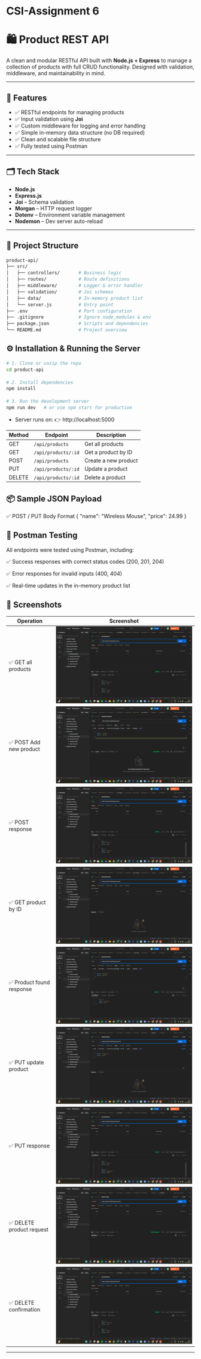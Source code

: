 # CSI-Assignment 6  
# 🛍️ Product REST API

A clean and modular RESTful API built with **Node.js + Express** to manage a collection of products with full CRUD functionality. Designed with validation, middleware, and maintainability in mind.

---

## 🚀 Features

- ✅ RESTful endpoints for managing products  
- ✅ Input validation using **Joi**  
- ✅ Custom middleware for logging and error handling  
- ✅ Simple in-memory data structure (no DB required)  
- ✅ Clean and scalable file structure  
- ✅ Fully tested using Postman

---

## 🗂️ Tech Stack

- **Node.js**
- **Express.js**
- **Joi** – Schema validation
- **Morgan** – HTTP request logger
- **Dotenv** – Environment variable management
- **Nodemon** – Dev server auto-reload

---

## 📁 Project Structure

```bash
product-api/
├── src/
│   ├── controllers/       # Business logic
│   ├── routes/            # Route definitions
│   ├── middleware/        # Logger & error handler
│   ├── validation/        # Joi schemas
│   ├── data/              # In-memory product list
│   └── server.js          # Entry point
├── .env                   # Port configuration
├── .gitignore             # Ignore node_modules & env
├── package.json           # Scripts and dependencies
└── README.md              # Project overview
```
## ⚙️ Installation & Running the Server

```bash
# 1. Clone or unzip the repo
cd product-api

# 2. Install dependencies
npm install

# 3. Run the development server
npm run dev   # or use npm start for production
```
- Server runs on: 👉 http://localhost:5000

| Method | Endpoint            | Description          |
| ------ | ------------------- | -------------------- |
| GET    | `/api/products`     | Get all products     |
| GET    | `/api/products/:id` | Get a product by ID  |
| POST   | `/api/products`     | Create a new product |
| PUT    | `/api/products/:id` | Update a product     |
| DELETE | `/api/products/:id` | Delete a product     |


## 📦 Sample JSON Payload
✅ POST / PUT Body Format
{
  "name": "Wireless Mouse",
  "price": 24.99
}

## 🧪 Postman Testing
All endpoints were tested using Postman, including:

✅ Success responses with correct status codes (200, 201, 204)

✅ Error responses for invalid inputs (400, 404)

✅ Real-time updates in the in-memory product list

## 📸 Screenshots

| Operation                 | Screenshot                                                  |
|---------------------------|-------------------------------------------------------------|
| ✅ GET all products        | ![GET all](screenshots/getallproducts.png)             |
| ✅ POST Add new product    | ![Create](screenshots/createnewproduct.png)                 |
| ✅ POST response           | ![Created](screenshots/created.png)                         | 
| ✅ GET product by ID       | ![GET by ID](screenshots/getproductbyid.png)                |
| ✅ Product found response  | ![Found](screenshots/found.png)                             |
| ✅ PUT update product      | ![Update](screenshots/updateproduct.png)                    |
| ✅ PUT response            | ![Updated](screenshots/updated.png)                         |
| ✅ DELETE product request  | ![Delete](screenshots/deleteproduct.png)                    |
| ✅ DELETE confirmation     | ![Deleted](screenshots/deleted.png)                         |

---
